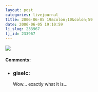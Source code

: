 ```yaml
---
layout: post
categories: livejournal
title: 2006-06-05 19&colon;10&colon;59
date: 2006-06-05 19:10:59
lj_slug: 233967
lj_id: 233967
---
```

![](http://www.woot.com/Images/contest/75-intaglio.jpg)


<div id="comments"><h4>Comments:</h4><div class="lj-comments"><ul>
<li><h3>giselc: </h3>
<a id="comment-668"></a>
<p>Wow... exactly what it is...</p>
</li>
</ul></div></div>

